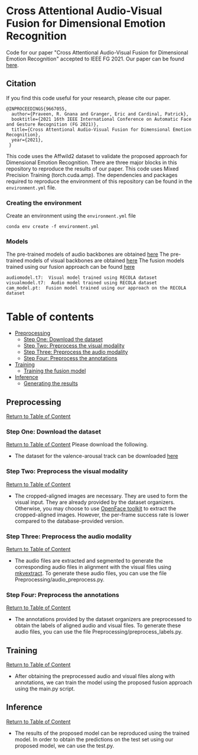# Cross Attentional Audio-Visual Fusion for Dimensional Emotion Recognition
Code for our paper "Cross Attentional Audio-Visual Fusion for Dimensional Emotion Recognition" accepted to IEEE FG 2021. Our paper can be found [here](https://ieeexplore.ieee.org/abstract/document/9667055).

## Citation

If you find this code useful for your research, please cite our paper.

```
@INPROCEEDINGS{9667055,
  author={Praveen, R. Gnana and Granger, Eric and Cardinal, Patrick},
  booktitle={2021 16th IEEE International Conference on Automatic Face and Gesture Recognition (FG 2021)}, 
  title={Cross Attentional Audio-Visual Fusion for Dimensional Emotion Recognition}, 
  year={2021},
 }
```

This code uses the Affwild2 dataset to validate the proposed approach for Dimensional Emotion Recognition. There are three major blocks in this repository to reproduce the results of our paper. This code uses Mixed Precision Training (torch.cuda.amp). The dependencies and packages required to reproduce the environment of this repository can be found in the `environment.yml` file. 

### Creating the environment
Create an environment using the `environment.yml` file

`conda env create -f environment.yml`

### Models
The pre-trained models of audio backbones are obtained [here](https://github.com/kuhnkeF/ABAW2020TNT)
The pre-trained models of visual backbones are obtained [here](https://github.com/kuhnkeF/ABAW2020TNT)
The fusion models trained using our fusion approach can be found [here](https://drive.google.com/file/d/1T7I4dH66LYI2sFKHhQ_IrBKvQfjhzapp/view?usp=sharing)

```
audiomodel.t7:  Visual model trained using RECOLA dataset
visualmodel.t7:  Audio model trained using RECOLA dataset
cam_model.pt:  Fusion model trained using our approach on the RECOLA dataset
```

# Table of contents <a name="Table_of_Content"></a>

+ [Preprocessing](#DP) 
    + [Step One: Download the dataset](#PD)
    + [Step Two: Preprocess the visual modality](#PV) 
    + [Step Three: Preprocess the audio modality](#PA)
    + [Step Four: Preprocess the annotations](#PL)
+ [Training](#Training) 
    + [Training the fusion model](#TE) 
+ [Inference](#R)
    + [Generating the results](#GR)
 
## Preprocessing <a name="DP"></a>
[Return to Table of Content](#Table_of_Content)

### Step One: Download the dataset <a name="PD"></a>
[Return to Table of Content](#Table_of_Content)
Please download the following.
  + The dataset for the valence-arousal track can be downloaded [here](https://ibug.doc.ic.ac.uk/resources/aff-wild2/)

### Step Two: Preprocess the visual modality <a name="PD"></a>
[Return to Table of Content](#Table_of_Content)
  + The cropped-aligned images are necessary. They are used to form the visual input. They are already provided by the dataset organizers. Otherwise, you may choose to use [OpenFace toolkit](https://github.com/TadasBaltrusaitis/OpenFace/releases) to extract the cropped-aligned images. However, the per-frame success rate is lower compared to the database-provided version.

### Step Three: Preprocess the audio modality <a name="PD"></a>
[Return to Table of Content](#Table_of_Content)
  + The audio files are extracted and segmented to generate the corresponding audio files in alignment with the visual files using [mkvextract](https://mkvtoolnix.download/). To generate these audio files, you can use the file Preprocessing/audio_preprocess.py. 

### Step Four: Preprocess the annotations <a name="PD"></a>
[Return to Table of Content](#Table_of_Content)
  + The annotations provided by the dataset organizers are preprocessed to obtain the labels of aligned audio and visual files. To generate these audio files, you can use the file Preprocessing/preprocess_labels.py. 

## Training <a name="DP"></a>
[Return to Table of Content](#Table_of_Content)
  + After obtaining the preprocessed audio and visual files along with annotations, we can train the model using the proposed fusion approach using the main.py script.

## Inference <a name="DP"></a>
[Return to Table of Content](#Table_of_Content)
  + The results of the proposed model can be reproduced using the trained model. In order to obtain the predictions on the test set using our proposed model, we can use the test.py.

